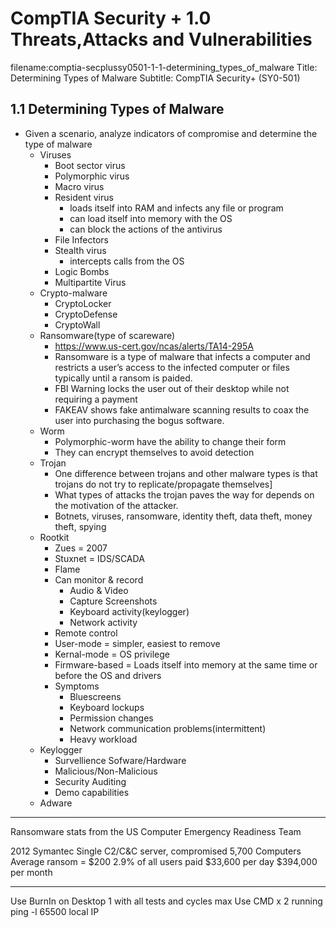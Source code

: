 CompTIA Security + 1.0 Threats,Attacks and Vulnerabilities
============================================================
filename:comptia-secplussy0501-1-1-determining_types_of_malware
Title: Determining Types of Malware
Subtitle: CompTIA Security+ \(SY0-501\)

1.1 Determining Types of Malware
------------------------------------------------------------

* Given a scenario, analyze indicators of compromise and determine the type of malware
    + Viruses
    	- Boot sector virus
    	- Polymorphic virus
    	- Macro virus
    	- Resident virus
    		* loads itself into RAM and infects any file or program
    		* can load itself into memory with the OS
    		* can block the actions of the antivirus
    	- File Infectors
    	- Stealth virus
    		* intercepts calls from the OS
    	- Logic Bombs
    	- Multipartite Virus
	+ Crypto-malware
		- CryptoLocker
		- CryptoDefense
		- CryptoWall
	+ Ransomware\(type of scareware\)
		- https://www.us-cert.gov/ncas/alerts/TA14-295A
		- Ransomware is a type of malware that infects a computer and restricts a user’s access to the infected computer or files typically until a ransom is paided.
		- FBI Warning locks the user out of their desktop while not requiring a payment
		- FAKEAV shows fake antimalware scanning results to coax the user into purchasing the bogus software.
	+ Worm
		- Polymorphic-worm have the ability to change their form
		- They can encrypt themselves to avoid detection
	+ Trojan
		- One difference between trojans and other malware types is that trojans do not try to replicate/propagate themselves]
		- What types of attacks the trojan paves the way for depends on the motivation of the attacker.
		- Botnets, viruses, ransomware, identity theft, data theft, money theft, spying
	+ Rootkit
		- Zues = 2007
		- Stuxnet = IDS/SCADA
		- Flame
		- Can monitor & record
			* Audio & Video
			* Capture Screenshots
			* Keyboard activity\(keylogger\)
			* Network activity
		- Remote control
		- User-mode = simpler, easiest to remove
		- Kernal-mode = OS privilege
		- Firmware-based = Loads itself into memory at the same time or before the OS and drivers
		- Symptoms
			* Bluescreens
			* Keyboard lockups
			* Permission changes
			* Network communication problems\(intermittent\)
			* Heavy workload
	+ Keylogger
		- Survellience Sofware/Hardware
		- Malicious/Non-Malicious
		- Security Auditing
		- Demo capabilities
	+ Adware

------------------------------------------------------------

Ransomware stats from the US Computer Emergency Readiness Team

2012 Symantec
Single C2/C&C server, compromised 5,700 Computers
Average ransom = $200
2.9% of all users paid
$33,600 per day
$394,000 per month

------------------------------------------------------------
Use BurnIn on Desktop 1 with all tests and cycles max
Use CMD x 2 running ping -l 65500 local IP
